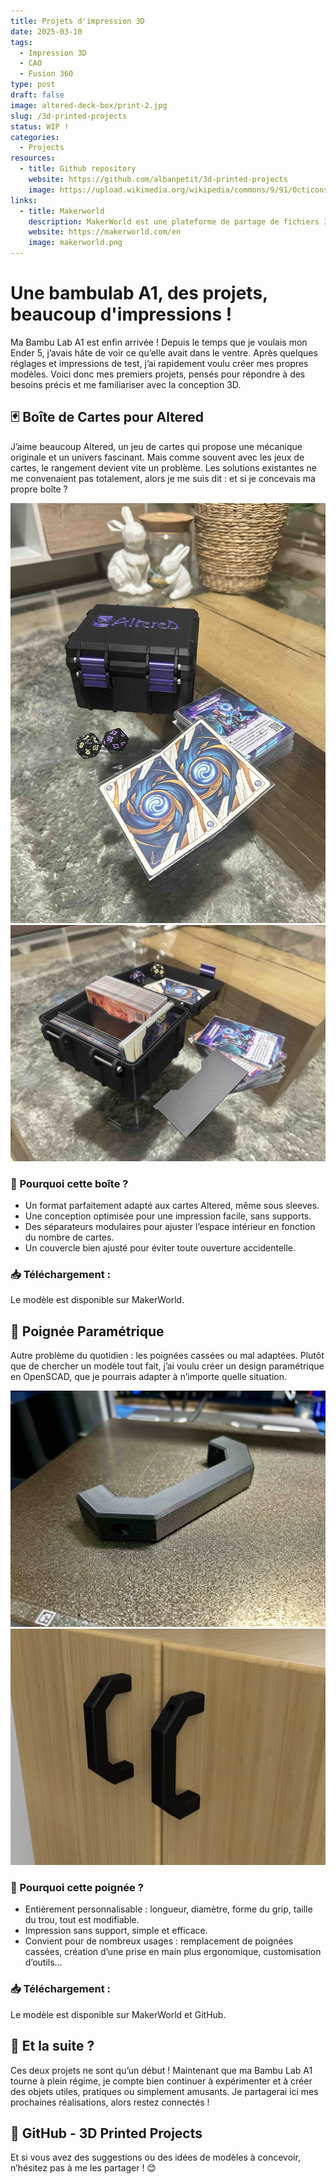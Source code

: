 ```yaml
---
title: Projets d'impression 3D
date: 2025-03-10
tags:
  - Impression 3D
  - CAO
  - Fusion 360
type: post
draft: false
image: altered-deck-box/print-2.jpg
slug: /3d-printed-projects
status: WIP !
categories:
  - Projects
resources:
  - title: Github repository
    website: https://github.com/albanpetit/3d-printed-projects
    image: https://upload.wikimedia.org/wikipedia/commons/9/91/Octicons-mark-github.svg
links:
  - title: Makerworld
    description: MakerWorld est une plateforme de partage de fichiers 3D dédiée à l'impression 3D, similaire à Printables, Yeggi et Thingiverse, mais avec une orientation plus spécifique vers l'écosystème Bambu Lab.
    website: https://makerworld.com/en
    image: makerworld.png
---
```


# Une bambulab A1, des projets, beaucoup d'impressions !

Ma Bambu Lab A1 est enfin arrivée ! Depuis le temps que je voulais mon Ender 5, j’avais hâte de voir ce qu’elle avait dans le ventre. Après quelques réglages et impressions de test, j’ai rapidement voulu créer mes propres modèles. Voici donc mes premiers projets, pensés pour répondre à des besoins précis et me familiariser avec la conception 3D.

## 🃏 Boîte de Cartes pour Altered
 

J’aime beaucoup Altered, un jeu de cartes qui propose une mécanique originale et un univers fascinant. Mais comme souvent avec les jeux de cartes, le rangement devient vite un problème. Les solutions existantes ne me convenaient pas totalement, alors je me suis dit : et si je concevais ma propre boîte ?

![Photo 1](altered-deck-box/print-1.jpg) ![Photo 2](altered-deck-box/print-2.jpg)

### 🔹 Pourquoi cette boîte ?

- Un format parfaitement adapté aux cartes Altered, même sous sleeves.
- Une conception optimisée pour une impression facile, sans supports.
- Des séparateurs modulaires pour ajuster l’espace intérieur en fonction du nombre de cartes.
- Un couvercle bien ajusté pour éviter toute ouverture accidentelle.

### 📥 Téléchargement :

Le modèle est disponible sur MakerWorld.

## 🔧 Poignée Paramétrique

Autre problème du quotidien : les poignées cassées ou mal adaptées. Plutôt que de chercher un modèle tout fait, j’ai voulu créer un design paramétrique en OpenSCAD, que je pourrais adapter à n’importe quelle situation.

![Photo 1](customizable-handle/print-1.jpeg) ![Rendu 1](customizable-handle/render-2.jpg)

### 🔹 Pourquoi cette poignée ?

- Entièrement personnalisable : longueur, diamètre, forme du grip, taille du trou, tout est modifiable.
- Impression sans support, simple et efficace.
- Convient pour de nombreux usages : remplacement de poignées cassées, création d’une prise en main plus ergonomique, customisation d’outils…

### 📥 Téléchargement :

Le modèle est disponible sur MakerWorld et GitHub.

## 🚀 Et la suite ?

Ces deux projets ne sont qu’un début ! Maintenant que ma Bambu Lab A1 tourne à plein régime, je compte bien continuer à expérimenter et à créer des objets utiles, pratiques ou simplement amusants. Je partagerai ici mes prochaines réalisations, alors restez connectés !

## 🔗 GitHub - 3D Printed Projects

Et si vous avez des suggestions ou des idées de modèles à concevoir, n’hésitez pas à me les partager ! 😊